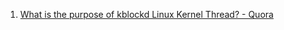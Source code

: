  1. [What is the purpose of kblockd Linux Kernel Thread? - Quora][1]
 
[1]: https://www.quora.com/What-is-the-purpose-of-kblockd-Linux-Kernel-Thread
